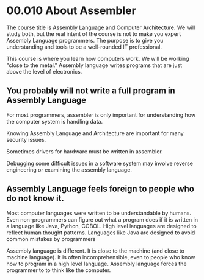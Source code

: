 # 00.010 About Assembler

The course title is Assembly Language and Computer Architecture.  We will study both, but the real intent of the course is not to make you expert Assembly Language programmers.  The purpose is to give you understanding and tools to be a well-rounded IT professional.

This course is where you learn how computers work.  We will be working "close to the metal."  Assembly language writes programs that are just above the level of electronics.

## You probably will not write a full program in Assembly Language

For most programmers, assembler is only important for understanding how the computer system is handling data.

Knowing Assembly Language and Architecture are important for many security issues.

Sometimes drivers for hardware must be written in assembler.

Debugging some difficult issues in a software system may involve reverse engineering or examining the assembly language.

## Assembly Language feels foreign to people who do not know it.

Most computer languages were written to be understandable by humans.  Even non-programmers can figure out what a program does if it is written in a language like Java, Python, COBOL.  High level languages are designed to
reflect human thought patterns.  Languages like Java are designed to avoid common mistakes by programmers

Assembly language is different.  It is close to the machine (and close to machine language).  It is often incomprehensible, even to people who know how to program in a high level language.  Assembly language forces the programmer to to think like the computer.